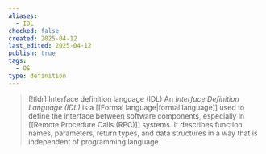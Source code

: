 ```yaml
---
aliases:
  - IDL
checked: false
created: 2025-04-12
last_edited: 2025-04-12
publish: true
tags:
  - OS
type: definition
---
```

>[!tldr] Interface definition language (IDL)
>An *Interface Definition Language (IDL)* is a [[Formal language|formal language]] used to define the interface between software components, especially in [[Remote Procedure Calls (RPC)]] systems. It describes function names, parameters, return types, and data structures in a way that is independent of programming language.

